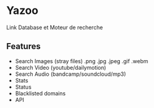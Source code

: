 # Yazoo

Link Database et Moteur de recherche

## Features
 - Search Images (stray files) .png .jpg .jpeg .gif .webm
 - Search Video (youtube/dailymotion)
 - Search Audio (bandcamp/soundcloud/mp3)
 - Stats
 - Status
 - Blacklisted domains
 - API

